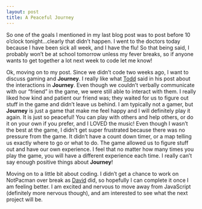 ```yaml
---
layout: post
title: A Peaceful Journey
---
```

So one of the goals I mentioned in my last blog post was to post before 10 o’clock tonight…clearly that didn’t happen.  I went to the doctors today because I have been sick all week, and I have the flu! So that being said, I probably won’t be at school tomorrow unless my fever breaks, so if anyone wants to get together a lot next week to code let me know!  

Ok, moving on to my post. Since we didn’t code two weeks ago, I want to discuss gaming and **Journey**.  I really like what [Todd]( http://tbreijak.github.io/blog/2016-03-23/Interaction-in-Journey.html) said in his post about the interactions in **Journey**.  Even though we couldn’t verbally communicate with our “friend” in the game, we were still able to interact with them. I really liked how kind and patient our friend was; they waited for us to figure out stuff in the game and didn’t leave us behind.  I am typically not a gamer, but **Journey** is just a game that make me feel happy and I will definitely play it again.  It is just so peaceful! You can play with others and help others, or do it on your own if you prefer, and I LOVED the music! Even though I wasn’t the best at the game, I didn’t get super frustrated because there was no pressure from the game.  It didn’t have a count down timer, or a map telling us exactly where to go or what to do.  The game allowed us to figure stuff out and have our own experience.  I feel that no matter how many times you play the game, you will have a different experience each time.  I really can’t say enough positive things about **Journey**!   

Moving on to a little bit about coding.  I didn’t get a chance to work on NotPacman over break as [David]( http://davidlnowak.github.io/blog/2016-03-23/post-week9-coding.html) did, so hopefully I can complete it once I am feeling better.  I am excited and nervous to move away from JavaScript (definitely more nervous though), and am interested to see what the next project will be.  
